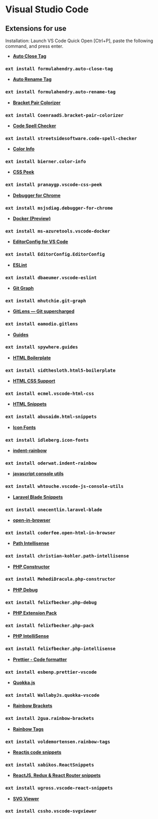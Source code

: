 # Visual Studio Code

## Extensions for use

Installation: Launch VS Code Quick Open [Ctrl+P], paste the following command, and press enter.

- **[Auto Close Tag](https://marketplace.visualstudio.com/items?itemName=formulahendry.auto-close-tag)**
### `ext install formulahendry.auto-close-tag`

- **[Auto Rename Tag](https://marketplace.visualstudio.com/items?itemName=formulahendry.auto-rename-tag)**
### `ext install formulahendry.auto-rename-tag`

- **[Bracket Pair Colorizer](https://marketplace.visualstudio.com/items?itemName=CoenraadS.bracket-pair-colorizer)**
### `ext install CoenraadS.bracket-pair-colorizer`

- **[Code Spell Checker](https://marketplace.visualstudio.com/items?itemName=streetsidesoftware.code-spell-checker)**
### `ext install streetsidesoftware.code-spell-checker`

- **[Color Info](https://marketplace.visualstudio.com/items?itemName=bierner.color-info)**
### `ext install bierner.color-info`

- **[CSS Peek](https://marketplace.visualstudio.com/items?itemName=pranaygp.vscode-css-peek)**
### `ext install pranaygp.vscode-css-peek`

- **[Debugger for Chrome](https://marketplace.visualstudio.com/items?itemName=msjsdiag.debugger-for-chrome)**
### `ext install msjsdiag.debugger-for-chrome`

- **[Docker (Preview)](https://marketplace.visualstudio.com/items?itemName=ms-azuretools.vscode-docker)**
### `ext install ms-azuretools.vscode-docker`

- **[EditorConfig for VS Code](https://marketplace.visualstudio.com/items?itemName=EditorConfig.EditorConfig)**
### `ext install EditorConfig.EditorConfig`

- **[ESLint](https://marketplace.visualstudio.com/items?itemName=dbaeumer.vscode-eslint)**
### `ext install dbaeumer.vscode-eslint`

- **[Git Graph](https://marketplace.visualstudio.com/items?itemName=mhutchie.git-graph)**
### `ext install mhutchie.git-graph`

- **[GitLens — Git supercharged](https://marketplace.visualstudio.com/items?itemName=eamodio.gitlens)**
### `ext install eamodio.gitlens`

- **[Guides](https://marketplace.visualstudio.com/items?itemName=spywhere.guides)**
### `ext install spywhere.guides`

- **[HTML Boilerplate](https://marketplace.visualstudio.com/items?itemName=sidthesloth.html5-boilerplate)**
### `ext install sidthesloth.html5-boilerplate`

- **[HTML CSS Support](https://marketplace.visualstudio.com/items?itemName=ecmel.vscode-html-css)**
### `ext install ecmel.vscode-html-css`

- **[HTML Snippets](https://marketplace.visualstudio.com/items?itemName=abusaidm.html-snippets)**
### `ext install abusaidm.html-snippets`

- **[Icon Fonts](https://marketplace.visualstudio.com/items?itemName=idleberg.icon-fonts)**
### `ext install idleberg.icon-fonts`

- **[indent-rainbow](https://marketplace.visualstudio.com/items?itemName=oderwat.indent-rainbow)**
### `ext install oderwat.indent-rainbow`

- **[javascript console utils](https://marketplace.visualstudio.com/items?itemName=whtouche.vscode-js-console-utils)**
### `ext install whtouche.vscode-js-console-utils`

- **[Laravel Blade Snippets](https://marketplace.visualstudio.com/items?itemName=onecentlin.laravel-blade)**
### `ext install onecentlin.laravel-blade`

- **[open-in-browser](https://marketplace.visualstudio.com/items?itemName=coderfee.open-html-in-browser)**
### `ext install coderfee.open-html-in-browser`

- **[Path Intellisense](https://marketplace.visualstudio.com/items?itemName=christian-kohler.path-intellisense)**
### `ext install christian-kohler.path-intellisense`

- **[PHP Constructor](https://marketplace.visualstudio.com/items?itemName=MehediDracula.php-constructor)**
### `ext install MehediDracula.php-constructor`

- **[PHP Debug](https://marketplace.visualstudio.com/items?itemName=felixfbecker.php-debug)**
### `ext install felixfbecker.php-debug`

- **[PHP Extension Pack](https://marketplace.visualstudio.com/items?itemName=felixfbecker.php-pack)**
### `ext install felixfbecker.php-pack`

- **[PHP IntelliSense](https://marketplace.visualstudio.com/items?itemName=felixfbecker.php-intellisense)**
### `ext install felixfbecker.php-intellisense`

- **[Prettier - Code formatter](https://marketplace.visualstudio.com/items?itemName=esbenp.prettier-vscode)**
### `ext install esbenp.prettier-vscode`

- **[Quokka.js](https://marketplace.visualstudio.com/items?itemName=WallabyJs.quokka-vscode)**
### `ext install WallabyJs.quokka-vscode`

- **[Rainbow Brackets](https://marketplace.visualstudio.com/items?itemName=2gua.rainbow-brackets)**
### `ext install 2gua.rainbow-brackets`

- **[Rainbow Tags](https://marketplace.visualstudio.com/items?itemName=voldemortensen.rainbow-tags)**
### `ext install voldemortensen.rainbow-tags`

- **[Reactjs code snippets](https://marketplace.visualstudio.com/items?itemName=xabikos.ReactSnippets)**
### `ext install xabikos.ReactSnippets`

- **[ReactJS, Redux & React Router snippets](https://marketplace.visualstudio.com/items?itemName=ugross.vscode-react-snippets)**
### `ext install ugross.vscode-react-snippets`

- **[SVG Viewer](https://marketplace.visualstudio.com/items?itemName=cssho.vscode-svgviewer)**
### `ext install cssho.vscode-svgviewer`
